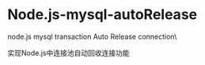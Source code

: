 # Node.js-mysql-autoRelease
node.js mysql transaction Auto Release connection\



实现Node.js中连接池自动回收连接功能
